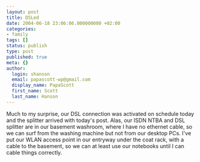 ```yaml
---
layout: post
title: DSLed
date: 2004-06-18 23:06:06.000000000 +02:00
categories:
- family
tags: []
status: publish
type: post
published: true
meta: {}
author:
  login: shanson
  email: papascott-wp@gmail.com
  display_name: PapaScott
  first_name: Scott
  last_name: Hanson
---
```

<p>Much to my surprise, our DSL connection was activated on schedule today and the splitter arrived with today's post. Alas, our ISDN NTBA and DSL splitter are in our basement washroom, where I have no ethernet cable, so we can surf from the washing machine but not from our desktop PCs. I've put our WLAN access point in our entryway under the coat rack, with a cable to the basement, so we can at least use our notebooks until I can cable things correctly.</p>
